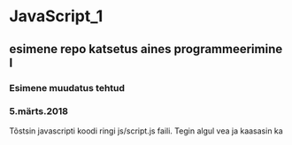 # JavaScript_1

## esimene repo katsetus aines programmeerimine I

### Esimene muudatus tehtud

### 5.märts.2018

Tõstsin javascripti koodi ringi js/script.js faili.
Tegin algul vea ja kaasasin ka <script> tag'id, kuid hiljem eemaldasin

### 8.märts.2018

Toimus II korda JavaScripti loeng.

Õppisime canvase sisse looma erinevaid kujutisi.

### 9.märts.2018

lisasin CSS_colors.css faili js kausta -> 139 värvi defineeritud
